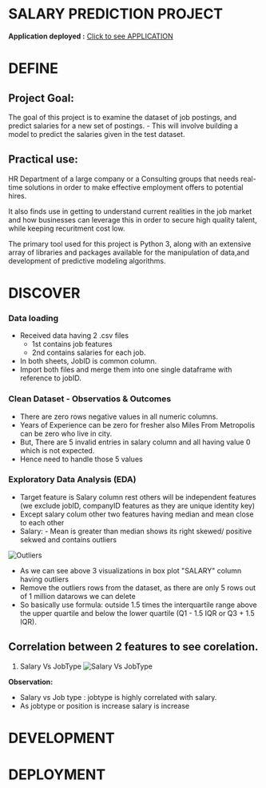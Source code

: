 # SALARY PREDICTION PROJECT 

**Application deployed :** [Click to see APPLICATION ](https://salarypredictionapplication.herokuapp.com/ "Application")

# DEFINE

## Project Goal:
The goal of this project is to examine the dataset of job postings, and predict salaries for a new set of postings. - This will involve building a model to predict the salaries given in the test dataset.

##  Practical use:
HR Department of a large company or a Consulting groups that needs real-time solutions in order to make effective employment offers to potential hires.

It also finds use in getting to understand current realities in the job market and how businesses can leverage this in order to secure high quality talent, while keeping recuritment cost low.

The primary tool used for this project is Python 3, along with an extensive array of libraries and packages available for the manipulation of data,and development of predictive modeling algorithms.

# DISCOVER

### Data loading
- Received data having 2 .csv files
    - 1st contains job features
    - 2nd contains salaries for each job.
- In both sheets, JobID is common column.
- Import both files and merge them into one single dataframe with reference to jobID.

### Clean Dataset - Observatios & Outcomes
- There are zero rows negative values in all numeric columns.
- Years of Experience can be zero for fresher also Miles From Metropolis can be zero who live in city.
- But, There are 5 invalid entries in salary column and all having value 0 which is not expected.
- Hence need to handle those 5 values

### Exploratory Data Analysis (EDA)
- Target feature is Salary column rest others will be independent features (we exclude jobID, companyID features as they are unique identity key)
- Except salary colum other two features having median and mean close to each other
- Salary:
        - Mean is greater than median shows its right skewed/ positive sekwed and contains outliers

![Outliers](/Users/ganesh_dhasade/Documents/GitHub/SalaryPredictionProject/outliers.png)

- As we can see above 3 visualizations in box plot "SALARY" column having outliers
- Remove the outliers rows from the dataset, as there are only 5 rows out of 1 million datarows we can delete
- So basically use formula: outside 1.5 times the interquartile range above the upper quartile and below the lower quartile (Q1 - 1.5 IQR or Q3 + 1.5 IQR).

## Correlation between 2 features to see corelation.

1. Salary Vs JobType
![Salary Vs JobType](/Users/ganesh_dhasade/Documents/GitHub/SalaryPredictionProject/images/SalaryVSjobtype.png)

**Observation:**
- Salary vs Job type : jobtype is highly correlated with salary.
- As jobtype or position is increase salary is increase

# DEVELOPMENT

# DEPLOYMENT